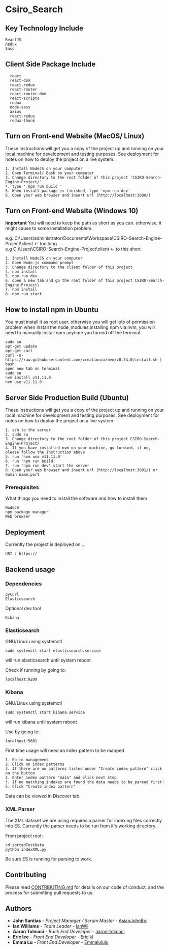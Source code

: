 # Csiro_Search

## Key Technology Include
```
ReactJS
Redux
Sass
```

## Client Side Package Include
```
  react
  react-dom
  react-redux
  react-router
  react-router-dom
  react-scripts
  redux
  node-sass
  axios
  react-redux
  redux-thunk
```

## Turn on Front-end Website (MacOS/ Linux)

These instructions will get you a copy of the project up and running on your local machine for development and testing purposes. See deployment for notes on how to deploy the project on a live system.

```
1. Install NodeJS on your computer
2. Open Terminal/ Bash on your computer
3. Change directory to the root folder of this project 'CSIRO-Search-Engine-Project/'
4. type ' npm run build '
5. When install package is finished, type 'npm run dev'
6. Open your web browser and insert url (http://localhost:3000/)

```

## Turn on Front-end Website (Windows 10)

**Important** You will need to keep the path as short as you can. otherwise, it might cause to some installation problem.

e.g. C:\Users\administrator\Documents\Workspace\CSIRO-Search-Engine-Project\client <- too long <br/>
e.g  C:\Users\CSIRO-Search-Engine-Project\client <- to this short

```
1. Install NodeJS on your computer
2. Open Node.js command prompt
3. Change directory to the client folder of this project 
4. npm install
5. npm run dev
6. open a new tab and go the root folder of this project CSIRO-Search-Engine-Project\
7. npm install
8. npm run start

```


## How to install npm in Ubuntu
  You must install it as root user. otherwise you will get lots of permission problem when install the node_modules.installing npm via nvm, you will need to manually install npm anytime you turned off the terminal.

```
sudo su
apt-get update
apt-get curl
curl -o- https://raw.githubusercontent.com/creationix/nvm/v0.34.0/install.sh | bash
open new tab on terminal
sudo su
nvm install v11.11.0
nvm use v11.11.0
```

## Server Side Production Build (Ubuntu)

These instructions will get you a copy of the project up and running on your local machine for development and testing purposes. See deployment for notes on how to deploy the project on a live system.

```
1. ssh to the server
2. sudo su 
3. Change directory to the root folder of this project CSIRO-Search-Engine-Project/
4. If you have installed nvm on your machine, go forward. if no, please follow the instruction above
5. run 'nvm use v11.11.0'
6. run 'npm run build'
7. run 'npm run dev' start the server
8. Open your web browser and insert url (http://localhost:3001/) or domin name:port
```

### Prerequisites

What things you need to install the software and how to install them

```
NodeJS
npm package manager
Web browser
```

## Deployment

Currently the project is deployed on ... 

```
URI : https://
```

## Backend usage

### Dependencies

```
pyCurl
Elasticsearch
```
Optional dev tool
```
Kibana
```

### Elasticsearch

GNU/Linux using systemctl
```
sudo systemctl start elasticsearch.service
```
will run elasticsearch until system reboot

Check if running by going to:
```
localhost:9200
```

### Kibana

GNU/Linux using systemctl
```
sudo systemctl start kibana.service
```
will run kibana until system reboot

Use by going to:
```
localhost:5601
```

First time usage will need an index pattern to be mapped
```
1. Go to management
2. Click on index patterns
3. If there are no patterns listed under "Create index pattern" click on the button
4. Enter index pattern "main" and click next step
!. If no matching indexes are found the data needs to be parsed first!
5. Click "Create index pattern"
```

Data can be viewed in Discover tab.

### XML Parser
The XML dataset we are using requires a parser for indexing files correctly into ES.
Currently the parser needs to be run from it's working directory.

From project root:
```
cd sortedTestData
python indexXML.py
```
Be sure ES is running for parsing to work.

## Contributing

Please read [CONTRIBUTING.md](https://gist.github.com/PurpleBooth/b24679402957c63ec426) for details on our code of conduct, and the process for submitting pull requests to us.

## Authors

* **John Santias** - *Project Manager / Scrum Master* - [AsianJohnBoi](https://github.com/AsianJohnBoi)
* **lan Williams** - *Team Leader* - [IanWil](https://github.com/IanWil)
* **Aaron Tolmaci** - *Back End Developer* - [aaron-tolmaci](https://github.com/aaron-tolmaci)
* **Eric lee** - *Front End Developer* - [Ericlkl](https://github.com/Ericlkl)
* **Emma Lu** - *Front End Developer* - [Emmalululu](https://github.com/Emmalululu)

